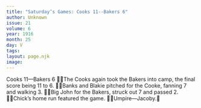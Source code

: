 ```yaml
---
title: "Saturday’s Games: Cooks 11--Bakers 6"
author: Unknown
issue: 21
volume: 6
year: 1916
month: 25
day: V
tags:
layout: page.njk
image:
---
```

Cooks 11—Bakers 6 The Cooks again took the Bakers into camp, the final score being 11 to 6. Banks and Blakie pitched for the Cooke, fanning 7 and walking 3. Big John for the Bakers, struck out 7 and passed 2. Chick’s home run featured the game. Umpire—Jacoby.
